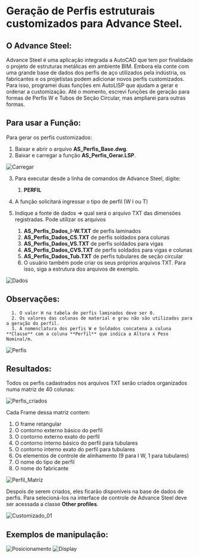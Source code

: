 # Geração de Perfis estruturais customizados para Advance Steel.

## O Advance Steel:
Advance Steel é uma aplicação integrada a AutoCAD que tem por finalidade o projeto de estruturas metálicas em ambiente BIM.
Embora ela conte com uma grande base de dados dos perfis de aço utilizados pela indústria, os fabricantes e os projetistas podem 
adicionar novos perfis customizados. Para isso, programei duas funções em AutoLISP que ajudam a gerar e ordenar a customização.
Até o momento, escrevi funções de geração para formas de Perfis W e Tubos de Seção Circular, mas ampliarei para outras formas. 

## Para usar a Função:
Para gerar os perfis customizados:

1. Baixar e abrir o arquivo   **AS_Perfis_Base.dwg**.
2. Baixar e carregar a função **AS_Perfis_Gerar.LSP**.
   
![Carregar](https://github.com/JLMenegotto/AulasBIM/assets/9437020/eca90b1a-1cb8-46f2-9723-9bd8363a8ccd)

3. Para executar desde a linha de comandos de Advance Steel, digite:
      1. **PERFIL**
         
4. A função solicitará ingressar o tipo de perfil (W I ou T)
5. Indique a fonte de dados => qual será o arquivo TXT das dimensões registradas.
   Pode utilizar os arquivos
     1. **AS_Perfis_Dados_I-W.TXT** de perfis laminados
     2. **AS_Perfis_Dados_CS.TXT**  de perfis soldados para colunas
     3. **AS_Perfis_Dados_VS.TXT**  de perfis soldados para vigas
     4. **AS_Perfis_Dados_CVS.TXT** de perfis soldados para vigas e colunas 
     5. **AS_Perfis_Dados_Tub.TXT** de perfis tubulares de seção circular
     6. O usuário também pode criar os seus próprios arquivos TXT. Para isso, siga a estrutura dos arquivos de exemplo. 

![Dados](https://github.com/JLMenegotto/AulasBIM/assets/9437020/91f4e98f-6b04-498f-9baa-fddf7ba9eeb6)

## Observações:
      1. O valor H na tabela de perfis laminados deve ser 0. 
      2. Os valores das colunas de material e grau não são utilizados para a geração do perfil.
      3. A nomenclatura dos perfis W e Soldados concatena a coluna **Classe** com a coluna **Perfil** que indica a Altura x Peso Nominal/m.

![Perfis](https://github.com/JLMenegotto/AulasBIM/assets/9437020/7d3b8544-b4d3-4ac7-9e7f-d729d9d43ab8)

## Resultados:
Todos os perfis cadastrados nos arquivos TXT serão criados organizados numa matriz de 40 colunas: 

![Perfis_criados](https://github.com/JLMenegotto/AulasBIM/assets/9437020/7bcc816d-9b52-44bd-902d-df1451759dcc)

Cada Frame dessa matriz contem:

 1. O frame retangular
 2. O contorno externo básico do perfil
 3. O contorno externo exato do perfil
 4. O contorno interno básico do perfil para tubulares
 5. O contorno interno exato do perfil para tubulares
 6. Os elementos de controle de alinhamento (9 para I W, 1 para tubulares)
 7. O nome do tipo de perfil
 8. O nome do fabricante 

![Perfil_Matriz](https://github.com/JLMenegotto/AulasBIM/assets/9437020/b36e6026-9368-4e61-86e4-510b3b2aaf49)

Despois de serem criados, eles ficarão disponíveis na base de dados de perfis. 
Para selecioná-los na interface de controle de Advance Steel deve ser acessada a classe **Other profiles**.

![Customizado_01](https://github.com/JLMenegotto/AulasBIM/assets/9437020/e560c753-6c1b-49bd-84cc-c17f1eb77144)

## Exemplos de manipulação:

![Posicionamento](https://github.com/JLMenegotto/AulasBIM/assets/9437020/952b3069-d0cd-41d7-b8a7-a0c3dc976a03)
![Display](https://github.com/JLMenegotto/AulasBIM/assets/9437020/b1892d25-b9e8-4653-850e-af123a5e5e37)
